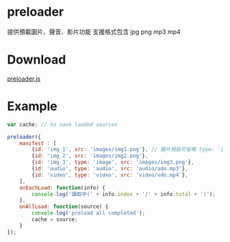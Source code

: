 # preloader
提供預載圖片、聲音、影片功能
支援格式包含 jpg png mp3 mp4

# Download
[preloader.js](https://cgh20xx.github.io/preloader.js/preloader.js)

# Example
```javascript
var cache; // to save loaded sources

preloader({
    manifest : [
        {id: 'img_1', src: 'images/img1.png'}, // 圖片預設可省略 type: 'image' 
        {id: 'img_2', src: 'images/img2.png'},
        {id: 'img_3', type: 'image', src: 'images/img3.png'},
        {id: 'audio', type: 'audio', src: 'audio/ado.mp3'},
        {id: 'video', type: 'video', src: 'video/vdo.mp4'},
    ],
    onEachLoad: function(info) {
        console.log('讀取中(' + info.index + '/' + info.total + ')');
    },
    onAllLoad: function(source) {
        console.log('preload all completed');
        cache = source;
    }
});
```